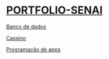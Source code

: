 # [PORTFOLIO-SENAI](https://github.com/InuKaz/PORTFOLIO_SENAI "Portfólio")

[Banco de dados](https://github.com/InuKaz/PORTFOLIO_SENAI/tree/main/BANCO%20DE%20DADOS "Banco de dados")

[Cassino](https://github.com/InuKaz/PORTFOLIO_SENAI/tree/main/CASSINO "Cassino")

[Programação de apps](https://github.com/InuKaz/PORTFOLIO_SENAI/tree/main/HORAS "Programação de apps")
